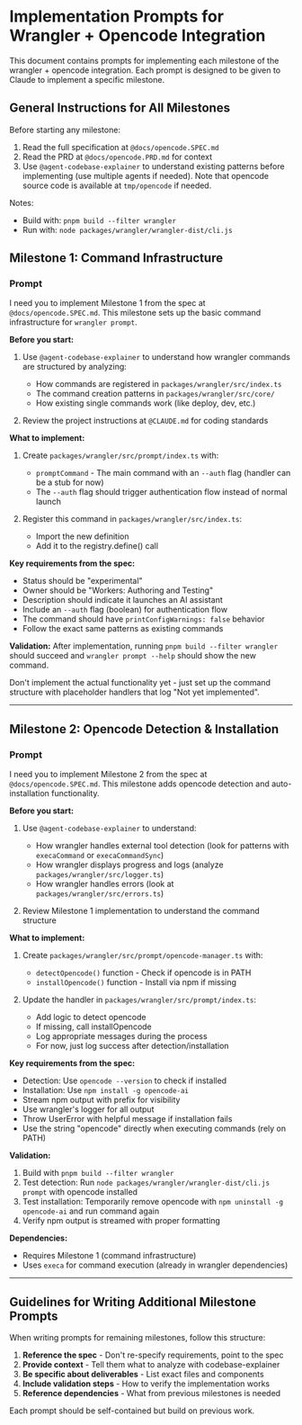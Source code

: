 # Implementation Prompts for Wrangler + Opencode Integration

This document contains prompts for implementing each milestone of the wrangler + opencode integration. Each prompt is designed to be given to Claude to implement a specific milestone.

## General Instructions for All Milestones

Before starting any milestone:

1. Read the full specification at `@docs/opencode.SPEC.md`
2. Read the PRD at `@docs/opencode.PRD.md` for context
3. Use `@agent-codebase-explainer` to understand existing patterns before implementing (use multiple agents if needed). Note that opencode source code is available at `tmp/opencode` if needed.

Notes:

- Build with: `pnpm build --filter wrangler`
- Run with: `node packages/wrangler/wrangler-dist/cli.js`

## Milestone 1: Command Infrastructure

### Prompt

I need you to implement Milestone 1 from the spec at `@docs/opencode.SPEC.md`. This milestone sets up the basic command infrastructure for `wrangler prompt`.

**Before you start:**

1. Use `@agent-codebase-explainer` to understand how wrangler commands are structured by analyzing:

   - How commands are registered in `packages/wrangler/src/index.ts`
   - The command creation patterns in `packages/wrangler/src/core/`
   - How existing single commands work (like deploy, dev, etc.)

2. Review the project instructions at `@CLAUDE.md` for coding standards

**What to implement:**

1. Create `packages/wrangler/src/prompt/index.ts` with:

   - `promptCommand` - The main command with an `--auth` flag (handler can be a stub for now)
   - The `--auth` flag should trigger authentication flow instead of normal launch

2. Register this command in `packages/wrangler/src/index.ts`:
   - Import the new definition
   - Add it to the registry.define() call

**Key requirements from the spec:**

- Status should be "experimental"
- Owner should be "Workers: Authoring and Testing"
- Description should indicate it launches an AI assistant
- Include an `--auth` flag (boolean) for authentication flow
- The command should have `printConfigWarnings: false` behavior
- Follow the exact same patterns as existing commands

**Validation:**
After implementation, running `pnpm build --filter wrangler` should succeed and `wrangler prompt --help` should show the new command.

Don't implement the actual functionality yet - just set up the command structure with placeholder handlers that log "Not yet implemented".

---

## Milestone 2: Opencode Detection & Installation

### Prompt

I need you to implement Milestone 2 from the spec at `@docs/opencode.SPEC.md`. This milestone adds opencode detection and auto-installation functionality.

**Before you start:**

1. Use `@agent-codebase-explainer` to understand:

   - How wrangler handles external tool detection (look for patterns with `execaCommand` or `execaCommandSync`)
   - How wrangler displays progress and logs (analyze `packages/wrangler/src/logger.ts`)
   - How wrangler handles errors (look at `packages/wrangler/src/errors.ts`)

2. Review Milestone 1 implementation to understand the command structure

**What to implement:**

1. Create `packages/wrangler/src/prompt/opencode-manager.ts` with:

   - `detectOpencode()` function - Check if opencode is in PATH
   - `installOpencode()` function - Install via npm if missing

2. Update the handler in `packages/wrangler/src/prompt/index.ts`:
   - Add logic to detect opencode
   - If missing, call installOpencode
   - Log appropriate messages during the process
   - For now, just log success after detection/installation

**Key requirements from the spec:**

- Detection: Use `opencode --version` to check if installed
- Installation: Use `npm install -g opencode-ai`
- Stream npm output with prefix for visibility
- Use wrangler's logger for all output
- Throw UserError with helpful message if installation fails
- Use the string "opencode" directly when executing commands (rely on PATH)

**Validation:**

1. Build with `pnpm build --filter wrangler`
2. Test detection: Run `node packages/wrangler/wrangler-dist/cli.js prompt` with opencode installed
3. Test installation: Temporarily remove opencode with `npm uninstall -g opencode-ai` and run command again
4. Verify npm output is streamed with proper formatting

**Dependencies:**

- Requires Milestone 1 (command infrastructure)
- Uses `execa` for command execution (already in wrangler dependencies)

---

## Guidelines for Writing Additional Milestone Prompts

When writing prompts for remaining milestones, follow this structure:

1. **Reference the spec** - Don't re-specify requirements, point to the spec
2. **Provide context** - Tell them what to analyze with codebase-explainer
3. **Be specific about deliverables** - List exact files and components
4. **Include validation steps** - How to verify the implementation works
5. **Reference dependencies** - What from previous milestones is needed

Each prompt should be self-contained but build on previous work.
